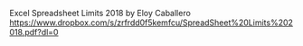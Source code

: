 Excel Spreadsheet Limits 2018 by Eloy Caballero
https://www.dropbox.com/s/zrfrdd0f5kemfcu/SpreadSheet%20Limits%202018.pdf?dl=0
